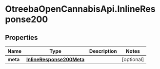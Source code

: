 # OtreebaOpenCannabisApi.InlineResponse200

## Properties
Name | Type | Description | Notes
------------ | ------------- | ------------- | -------------
**meta** | [**InlineResponse200Meta**](InlineResponse200Meta.md) |  | [optional] 


